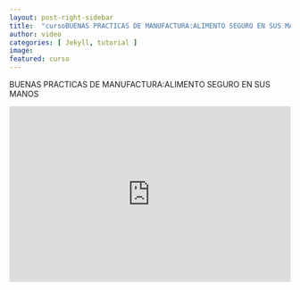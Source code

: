 ```yaml
---
layout: post-right-sidebar
title:  "cursoBUENAS PRACTICAS DE MANUFACTURA:ALIMENTO SEGURO EN SUS MANOS"
author: video
categories: [ Jekyll, tutorial ]
image:
featured: curso
---
```


BUENAS PRACTICAS DE MANUFACTURA:ALIMENTO SEGURO EN SUS MANOS


<p><iframe style="width:100%;" height="315" src="https://www.youtube.com/embed/d_m4T2h9XiY?rel=0&showinfo=0" frameborder="0" allowfullscreen></iframe></p>
